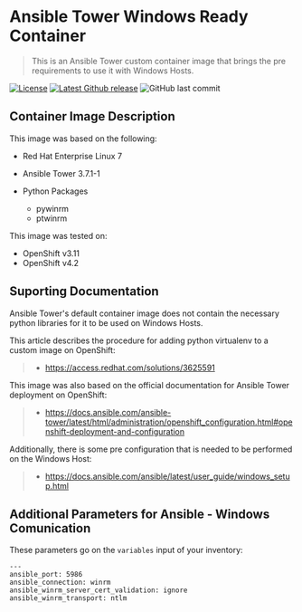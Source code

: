 # Ansible Tower Windows Ready Container 
> This is an Ansible Tower custom container image that brings the pre requirements to use it with Windows Hosts.

[![License](http://img.shields.io/:license-mit-blue.svg?style=flat-square)](http://badges.mit-license.org)
[![Latest Github release](https://img.shields.io/badge/release-v1.0-brightgreen)](https://github.com/abass0/winrm-tower/releases)
<img src="https://img.shields.io/github/last-commit/abass0/winrm-tower/master?style=plastic" alt="GitHub last commit">

## Container Image Description

This image was based on the following:

  * Red Hat Enterprise Linux 7
  
  * Ansible Tower 3.7.1-1
  
  * Python Packages
    * pywinrm
    * ptwinrm

This image was tested on:

  * OpenShift v3.11
  * OpenShift v4.2

## Suporting Documentation

Ansible Tower's default container image does not contain the necessary python libraries for it to be used on Windows Hosts.

This article describes the procedure for adding python virtualenv to a custom image on OpenShift: 

> * https://access.redhat.com/solutions/3625591

This image was also based on the official documentation for Ansible Tower deployment on OpenShift:

> * https://docs.ansible.com/ansible-tower/latest/html/administration/openshift_configuration.html#openshift-deployment-and-configuration

Additionally, there is some pre configuration that is needed to be performed on the Windows Host:

> * https://docs.ansible.com/ansible/latest/user_guide/windows_setup.html


## Additional Parameters for Ansible - Windows Comunication

These parameters go on the `variables` input of your inventory:
```
---
ansible_port: 5986
ansible_connection: winrm 
ansible_winrm_server_cert_validation: ignore
ansible_winrm_transport: ntlm

```
